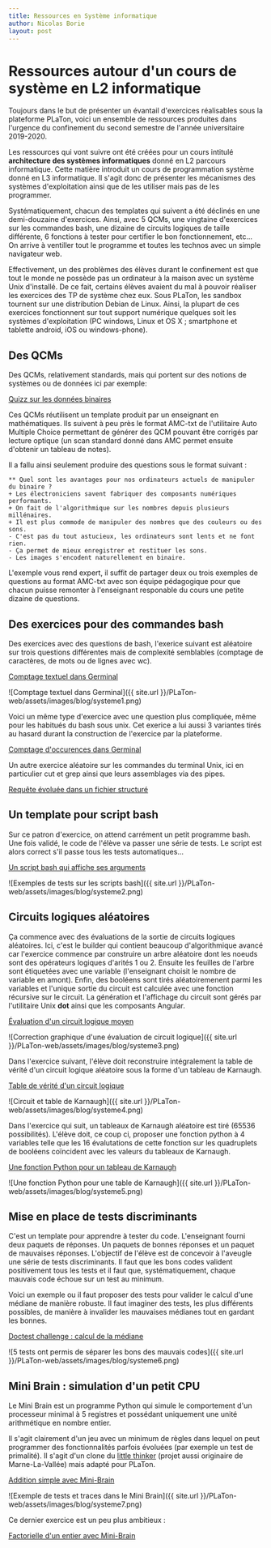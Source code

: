 ```yaml
---
title: Ressources en Système informatique
author: Nicolas Borie
layout: post
---
```


# Ressources autour d'un cours de système en L2 informatique


Toujours dans le but de présenter un évantail d'exercices réalisables 
sous la plateforme PLaTon, voici un ensemble de ressources produites 
dans l'urgence du confinement du second semestre de l'année 
universitaire 2019-2020.

Les ressources qui vont suivre ont été créées pour un cours intitulé 
**architecture des systèmes informatiques** donné en L2 parcours 
informatique. Cette matière introduit un cours de programmation système
donné en L3 informatique. Il s'agit donc de présenter les mécanismes
des systèmes d'exploitation ainsi que de les utiliser mais pas de les 
programmer.

Systématiquement, chacun des templates qui suivent a été déclinés en 
une demi-douzaine d'exercices. Ainsi, avec 5 QCMs, une vingtaine 
d'exercices sur les commandes bash, une dizaine de circuits logiques 
de taille différente, 6 fonctions à tester pour certifier le bon 
fonctionnement, etc... On arrive à ventiller tout le programme et 
toutes les technos avec un simple navigateur web. 

Effectivement, un des problèmes des élèves durant le confinement est 
que tout le monde ne possède pas un ordinateur à la maison avec un 
système Unix d'installé. De ce fait, certains élèves avaient du mal à 
pouvoir réaliser les exercices des TP de système chez eux. 
Sous PLaTon, les sandbox tournent sur une distribution Debian de Linux. 
Ainsi, la plupart de ces exercices fonctionnent sur tout support 
numérique quelques soit les systèmes d'exploitation (PC windows, 
Linux et OS X ; smartphone et tablette android, iOS ou windows-phone).
 

## Des QCMs

Des QCMs, relativement standards, mais qui portent sur des notions 
de systèmes ou de données ici par exemple:

<a href="https://pl.u-pem.fr/filebrowser/demo/25605/" target="_blank">
Quizz sur les données binaires</a> 

Ces QCMs réutilisent un template produit par un enseignant en 
mathématiques. Ils suivent à peu près le format AMC-txt de l'utilitaire
Auto Multiple Choice permettant de générer des QCM pouvant être
corrigés par lecture optique (un scan standard donné dans AMC permet
ensuite d'obtenir un tableau de notes).

Il a fallu ainsi seulement produire des questions sous le format suivant :

```
** Quel sont les avantages pour nos ordinateurs actuels de manipuler du binaire ?
+ Les électroniciens savent fabriquer des composants numériques performants.
+ On fait de l'algorithmique sur les nombres depuis plusieurs millénaires.
+ Il est plus commode de manipuler des nombres que des couleurs ou des sons.
- C'est pas du tout astucieux, les ordinateurs sont lents et ne font rien.
- Ça permet de mieux enregistrer et restituer les sons.
- Les images s'encodent naturellement en binaire.
```

L'exemple vous rend expert, il suffit de partager deux ou trois exemples de 
questions au format AMC-txt avec son équipe pédagogique pour que chacun 
puisse remonter à l'enseignant responable du cours une petite dizaine 
de questions.


## Des exercices pour des commandes bash

Des exercices avec des questions de bash, l'exerice suivant 
est aléatoire sur trois questions différentes mais de 
complexité semblables (comptage de caractères, de mots ou de 
lignes avec wc).

<a href="https://pl.u-pem.fr/filebrowser/demo/25609/" target="_blank">
Comptage textuel dans Germinal</a>

![Comptage textuel dans Germinal]({{ site.url }}/PLaTon-web/assets/images/blog/systeme1.png)

Voici un même type d'exercice avec une question plus 
compliquée, même pour les habitués du bash sous unix. Cet 
exerice a lui aussi 3 variantes tirés au hasard durant 
la construction de l'exercice par la plateforme.

<a href="https://pl.u-pem.fr/filebrowser/demo/25610/" target="_blank">
Comptage d'occurences dans Germinal</a>


Un autre exercice aléatoire sur les commandes du terminal 
Unix, ici en particulier cut et grep ainsi que leurs 
assemblages via des pipes.

<a href="https://pl.u-pem.fr/filebrowser/demo/25611/" target="_blank">
Requête évoluée dans un fichier structuré</a>


## Un template pour script bash

Sur ce patron d'exercice, on attend carrément un petit 
programme bash. Une fois validé, le code de l'élève va 
passer une série de tests. Le script est alors correct 
s'il passe tous les tests automatiques...

<a href="https://pl.u-pem.fr/filebrowser/demo/25612/" target="_blank">
Un script bash qui affiche ses arguments</a>

![Exemples de tests sur les scripts bash]({{ site.url }}/PLaTon-web/assets/images/blog/systeme2.png)


## Circuits logiques aléatoires

Ça commence avec des évaluations de la sortie de circuits 
logiques aléatoires. Ici, c'est le builder qui contient 
beaucoup d'algorithmique avancé car l'exercice commence 
par construire un arbre aléatoire dont les noeuds sont 
des opérateurs logiques d'arités 1 ou 2. Ensuite les 
feuilles de l'arbre sont étiquetées avec une variable 
(l'enseignant choisit le nombre de variable en amont). 
Enfin, des booléens sont tirés aléatoiremenent parmi 
les variables et l'unique sortie du circuit est calculée 
avec une fonction récursive sur le circuit. La génération 
et l'affichage du circuit sont gérés par l'utilitaire Unix 
**dot** ainsi que les composants Angular. 

<a href="https://pl.u-pem.fr/filebrowser/demo/25613/" target="_blank">
Évaluation d'un circuit logique moyen</a>

![Correction graphique d'une évaluation de circuit logique]({{ site.url }}/PLaTon-web/assets/images/blog/systeme3.png)

Dans l'exercice suivant, l'élève doit reconstruire intégralement 
la table de vérité d'un circuit logique aléatoire sous la forme 
d'un tableau de Karnaugh.

<a href="https://pl.u-pem.fr/filebrowser/demo/25614/" target="_blank">
Table de vérité d'un circuit logique</a>

![Circuit et table de Karnaugh]({{ site.url }}/PLaTon-web/assets/images/blog/systeme4.png)

Dans l'exercice qui suit, un tableaux de Karnaugh aléatoire 
est tiré (65536 possibilités). L'élève doit, ce coup ci, 
proposer une fonction python à 4 variables telle que les 16 
évalutations de cette fonction sur les quadruplets de booléens 
coïncident avec les valeurs du tableaux de Karnaugh.

<a href="https://pl.u-pem.fr/filebrowser/demo/25615/" target="_blank">
Une fonction Python pour un tableau de Karnaugh</a>

![Une fonction Python pour une table de Karnaugh]({{ site.url }}/PLaTon-web/assets/images/blog/systeme5.png)


## Mise en place de tests discriminants

C'est un template pour apprendre à tester du code. L'enseignant 
fourni deux paquets de réponses. Un paquets de bonnes réponses 
et un paquet de mauvaises réponses. L'objectif de l'élève est 
de concevoir à l'aveugle une série de tests discriminants. Il 
faut que les bons codes valident positivement tous les tests et 
il faut que, systématiquement, chaque mauvais code échoue sur 
un test au minimum.


Voici un exemple ou il faut proposer des tests pour valider 
le calcul d'une médiane de manière robuste. Il faut imaginer 
des tests, les plus différents possibles, de manière à invalider
les mauvaises médianes tout en gardant les bonnes.

<a href="https://pl.u-pem.fr/filebrowser/demo/25617/" target="_blank">
Doctest challenge : calcul de la médiane</a>

![5 tests ont permis de séparer les bons des mauvais codes]({{ site.url }}/PLaTon-web/assets/images/blog/systeme6.png)


## Mini Brain : simulation d'un petit CPU

Le Mini Brain est un programme Python qui simule le comportement 
d'un processeur minimal à 5 registres et possédant uniquement une 
unité arithmétique en nombre entier.

Il s'agit clairement d'un jeu avec un minimum de règles dans 
lequel on peut programmer des fonctionnalités parfois évoluées 
(par exemple un test de primalité). Il s'agit d'un clone du 
[little thinker](http://sylvain.cherrier.free.fr/LT.html) 
(projet aussi originaire de Marne-La-Vallée) mais adapté pour PLaTon.


<a href="https://pl.u-pem.fr/filebrowser/demo/25618/" target="_blank">
Addition simple avec Mini-Brain</a>

![Exemple de tests et traces dans le Mini Brain]({{ site.url }}/PLaTon-web/assets/images/blog/systeme7.png)

Ce dernier exercice est un peu plus ambitieux :

<a href="https://pl.u-pem.fr/filebrowser/demo/25619/" target="_blank">
Factorielle d'un entier avec Mini-Brain
</a>
